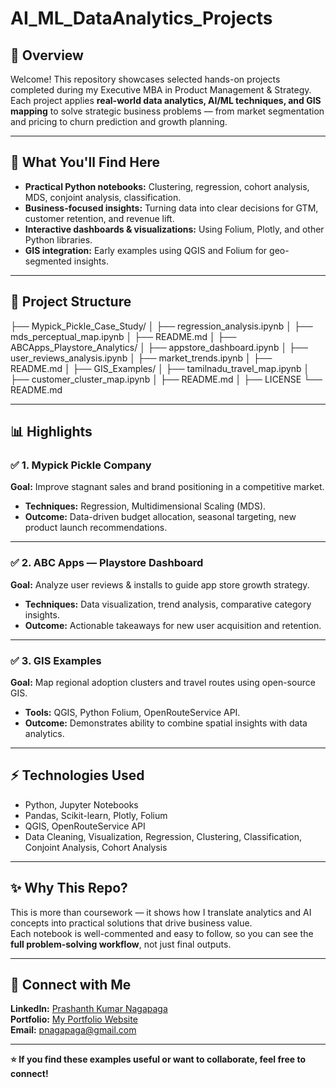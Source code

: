 # AI_ML_DataAnalytics_Projects

## 🚀 Overview

Welcome! This repository showcases selected hands-on projects completed during my Executive MBA in Product Management & Strategy.  
Each project applies **real-world data analytics, AI/ML techniques, and GIS mapping** to solve strategic business problems — from market segmentation and pricing to churn prediction and growth planning.

---

## 🎯 What You'll Find Here

- **Practical Python notebooks:** Clustering, regression, cohort analysis, MDS, conjoint analysis, classification.
- **Business-focused insights:** Turning data into clear decisions for GTM, customer retention, and revenue lift.
- **Interactive dashboards & visualizations:** Using Folium, Plotly, and other Python libraries.
- **GIS integration:** Early examples using QGIS and Folium for geo-segmented insights.

---

## 📁 Project Structure
├── Mypick_Pickle_Case_Study/
│ ├── regression_analysis.ipynb
│ ├── mds_perceptual_map.ipynb
│ ├── README.md
│
├── ABCApps_Playstore_Analytics/
│ ├── appstore_dashboard.ipynb
│ ├── user_reviews_analysis.ipynb
│ ├── market_trends.ipynb
│ ├── README.md
│
├── GIS_Examples/
│ ├── tamilnadu_travel_map.ipynb
│ ├── customer_cluster_map.ipynb
│ ├── README.md
│
├── LICENSE
└── README.md

---

## 📊 Highlights

### ✅ **1. Mypick Pickle Company**
**Goal:** Improve stagnant sales and brand positioning in a competitive market.  
- **Techniques:** Regression, Multidimensional Scaling (MDS).  
- **Outcome:** Data-driven budget allocation, seasonal targeting, new product launch recommendations.

---

### ✅ **2. ABC Apps — Playstore Dashboard**
**Goal:** Analyze user reviews & installs to guide app store growth strategy.  
- **Techniques:** Data visualization, trend analysis, comparative category insights.  
- **Outcome:** Actionable takeaways for new user acquisition and retention.

---

### ✅ **3. GIS Examples**
**Goal:** Map regional adoption clusters and travel routes using open-source GIS.  
- **Tools:** QGIS, Python Folium, OpenRouteService API.  
- **Outcome:** Demonstrates ability to combine spatial insights with data analytics.

---

## ⚡ Technologies Used

- Python, Jupyter Notebooks
- Pandas, Scikit-learn, Plotly, Folium
- QGIS, OpenRouteService API
- Data Cleaning, Visualization, Regression, Clustering, Classification, Conjoint Analysis, Cohort Analysis

---

## ✨ Why This Repo?

This is more than coursework — it shows how I translate analytics and AI concepts into practical solutions that drive business value.  
Each notebook is well-commented and easy to follow, so you can see the **full problem-solving workflow**, not just final outputs.

---

## 🔗 Connect with Me

**LinkedIn:** [Prashanth Kumar Nagapaga](https://www.linkedin.com/in/prashanthnagapaga)  
**Portfolio:** [My Portfolio Website](https://pnagapaga-website.pages.dev/home)  
**Email:** pnagapaga@gmail.com

---

**⭐️ If you find these examples useful or want to collaborate, feel free to connect!**
